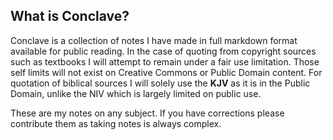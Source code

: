## What is Conclave?
Conclave is a collection of notes I have made in full markdown format available for public reading. In the case of quoting from copyright sources such as textbooks I will attempt to remain under a fair use limitation. Those self limits will not exist on Creative Commons or Public Domain content. For quotation of biblical sources I will solely use the **KJV** as it is in the Public Domain, unlike the NIV which is largely limited on public use.

These are my notes on any subject. If you have corrections please contribute them as taking notes is always complex.
